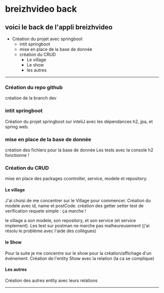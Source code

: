 # breizhvideo back

## voici le back de l'appli breizhvideo

* Création du projet avec springboot
    * intit springboot
    * mise en place de la base de donnée
    * création du CRUD
        * Le village
        * Le show
        * les autres


-----------------------------

### Création du repo github

création de la branch dev

### intit springboot
 
Création du projet springboot sur inteliJ avec les dépendances h2, jpa, et spring web.

### mise en place de la base de donnée

création des fichiers pour la base de donnée 
Les tests avec la console h2 fonctionne !

### Création du CRUD

mise en place des packages ccontroller, service, modele et repository. 

#### Le village

J'ai choisi de me concentrer sur le Village pour commencer.
Création du modele avec id, name et postCode. création des getter setter
test de verification requete simple : ça marche !

le village a son modele, son repository, et son service (et service implement).
Les test sur postman ne marche pas malheureusement (j'ai résolu le problème avec l'aide des collègues)

#### le Show 

Pour la suite je me concentre sur le show pour la création/affichage d'un événement.
Création de l'entity Show avec la relation (la ca se complique)


#### Les autres

Création des autres entity avec leurs relations


-----------------------------
